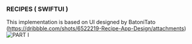 
### RECIPES ( SWIFTUI )

This implementation is based on UI designed by   BatoniTato (https://dribbble.com/shots/6522219-Recipe-App-Design/attachments)
![PART I](https://github.com/younggeeks/Recipe-SWIFTUI/blob/master/partI.gif)

